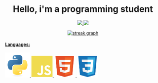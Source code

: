 <h1 align="center">Hello, i'm a programming student</h1>

<div align="center">
  <a href="https://github.com/Miguel00Roza">
  <img loading="lazy" height="180em" src="https://github-readme-stats.vercel.app/api/top-langs/?username=Miguel00Roza&layout=compact&langs_count=7&theme=dracula"/>
  <img loading="lazy" height="180em" src="https://github-readme-stats.vercel.app/api?username=Miguel00Roza&show_icons=true&theme=dracula&include_all_commits=true&count_private=true">
</div>
<p>
<div align="center">
  <img src="https://streak-stats.demolab.com?user=Miguel00Roza&locale=en&mode=daily&theme=tokyonight&hide_border=false&border_radius=5&order=3" height="220" alt="streak graph" />
</div>
</p>

<h4>Languages:</h4>
<p>
<img width="80px" src="https://raw.githubusercontent.com/devicons/devicon/master/icons/python/python-original.svg">
<img width="70px" src="https://raw.githubusercontent.com/devicons/devicon/master/icons/javascript/javascript-plain.svg">
<img width="70px" src="https://raw.githubusercontent.com/devicons/devicon/master/icons/html5/html5-original.svg">
<img width="70px" src="https://raw.githubusercontent.com/devicons/devicon/master/icons/css3/css3-original.svg">
</p>
